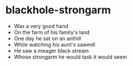  # blackhole-strongarm  
  - Was a very good hand
  - On the farm of his family's land
  - One day he sat on an anthill
  - While watching his aunt's sawmill
  - He saw a meager black stream
  - Whose strongarm he would task it would seem
